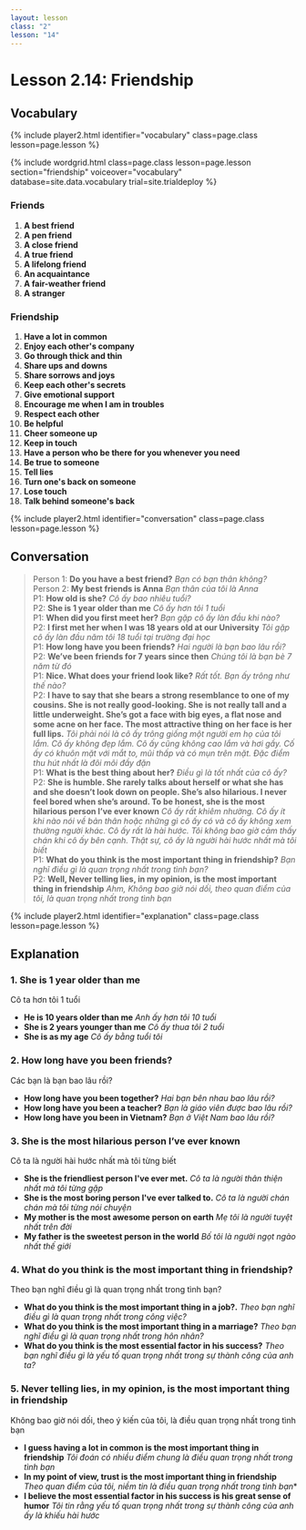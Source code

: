 ```yaml
---
layout: lesson
class: "2"
lesson: "14"	
---
```


# Lesson 2.14: Friendship


## Vocabulary
{% include player2.html identifier="vocabulary" class=page.class lesson=page.lesson %}


{% include wordgrid.html 
		class=page.class 
		lesson=page.lesson 
		section="friendship"
		voiceover="vocabulary"
		database=site.data.vocabulary 
		trial=site.trialdeploy %}



### Friends

1. **A best friend**
2. **A pen friend**
3. **A close friend**
4. **A true friend**
5. **A lifelong friend**
6. **An acquaintance**
7. **A fair-weather friend**
8. **A stranger**


### Friendship

1. **Have a lot in common**
2. **Enjoy each other's company**
3. **Go through thick and thin**
4. **Share ups and downs**
5. **Share sorrows and joys**
6. **Keep each other's secrets**
7. **Give emotional support**
8. **Encourage me when I am in troubles**
9. **Respect each other**
10. **Be helpful**
11. **Cheer someone up**
12. **Keep in touch**
13. **Have a person who be there for you whenever you need**
14. **Be true to someone**
15. **Tell lies**
16. **Turn one's back on someone**
17. **Lose touch**
18. **Talk behind someone's back**


{% include player2.html identifier="conversation" class=page.class lesson=page.lesson %}
## Conversation


> Person 1: **Do you have a best friend?**    *Bạn có bạn thân không?*   
> Person 2: **My best friends is Anna**  *Bạn thân của tôi là Anna*   
> P1: **How old is she?**   *Cô ấy bao nhiêu tuổi?*   
> P2: **She is 1 year older than me**  *Cô ấy hơn tôi 1 tuổi*   
> P1: **When did you first meet her?** *Bạn gặp cô ấy làn đầu khi nào?*      
> P2: **I first met her when I was 18 years old at our University**    *Tôi gặp cô ấy làn đầu năm tôi 18 tuổi tại trường đại học*   
> P1: **How long have you been friends?**   *Hai người là bạn bao lâu rồi?*    
> P2: **We’ve been friends for 7 years since then**    *Chúng tôi là bạn bè 7 năm từ đó*   
> P1: **Nice. What does your friend look like?** *Rất tốt. Bạn ấy trông như thế nào?*       
> P2: **I have to say that she bears a strong resemblance to one of my cousins. She is not really   good-looking. She is not really tall and a little underweight. She’s got a face with big eyes, a flat nose and some acne on her face. The most attractive thing on her face is her full lips.** *Tôi phải nói là cô ấy trông giống một người em họ của tôi lắm. Cô ấy không đẹp lắm. Cô ấy cũng không cao lắm và hơi gầy. Cố ấy có khuôn mặt với mắt to, mũi thấp và có mụn trên mặt. Đặc điểm thu hút nhất là đôi môi đầy đặn*     
> P1: **What is the best thing about her?**   *Điều gì là tốt nhất của cô ấy?*    
> P2: **She is  humble. She rarely talks about herself or what she has and she doesn’t look down on people.   She’s also hilarious. I never feel bored when she’s around. To be honest, she is the most hilarious person I’ve ever known** *Cô ấy rất khiêm nhường. Cô ấy ít khi nào nói về bản thân hoặc những gì cô ấy có và cô ấy không xem thường người khác. Cô ấy rất là hài hước. Tôi không bao giờ cảm thấy chán khi cô ấy bên cạnh. Thật sự, cô ấy là người hài hước nhất mà tôi biết*     
> P1: **What do you think is the most important thing in friendship?**  *Bạn nghĩ điều gì là quan trọng nhất trong tình bạn?*   
> P2: **Well, Never telling lies, in my opinion, is the most important thing in friendship** *Ahm, Không bao giờ nói dối, theo quan điểm của tôi, là quan trọng nhất trong tình bạn*



{% include player2.html identifier="explanation" class=page.class lesson=page.lesson %}
## Explanation


### 1. She is 1 year older than me

Cô ta hơn tôi 1 tuổi 

- **He is 10 years older than me** *Anh ấy hơn tôi 10 tuổi*
- **She is 2 years younger than me** *Cô ấy thua tôi 2 tuổi*
- **She is as my age** *Cô ấy bằng tuổi tôi*

### 2. How long have you been friends?
Các bạn là bạn bao lâu rồi?

- **How long have you been together?** *Hai bạn bên nhau bao lâu rồi?*   
- **How long have you been a teacher?** *Bạn là giáo viên được bao lâu rồi?*   
- **How long have you been in Vietnam?** *Bạn ở Việt Nam bao lâu rồi?*   

### 3. She is the most hilarious person I’ve ever known
Cô ta là người hài hước nhất mà tôi từng biết

- **She is the friendliest person I've ever met.** *Cô ta là người thân thiện nhất mà tôi từng gặp*
- **She is the most boring person I've ever talked to.** *Cô ta là người chán chán mà tôi từng nói chuyện*
- **My mother is the most awesome person on earth** *Mẹ tôi là người tuyệt nhất trên đời*
- **My father is the sweetest person in the world** *Bố tôi là người ngọt ngào nhất thế giới*

### 4. What do you think is the most important thing in friendship?
Theo bạn nghĩ điều gì là quan trọng nhất trong tình bạn?


- **What do you think is the most important thing in a job?.** *Theo bạn nghĩ điều gì là quan trọng nhất trong công việc?*
- **What do you think is the most important thing in a marriage?** *Theo bạn nghĩ điều gì là quan trọng nhất trong hôn nhân?*
- **What do you think is the most essential factor in his success?** *Theo bạn nghĩ điều gì là yếu tố quan trọng nhất trong sự thành công của anh ta?*

### 5.  Never telling lies, in my opinion, is the most important thing in friendship
Không bao giờ nói dối, theo ý kiến của tôi, là điều quan trọng nhất trong tình bạn


- **I guess having a lot in common is the most important thing in friendship** *Tôi đoán có nhiều điểm chung là điều quan trọng nhất trong tình bạn*
- **In my point of view, trust is the most important thing in friendship** *Theo quan điểm của tôi, niềm tin là điều quan trọng nhất trong tình bạn**
- **I believe the most essential factor in his success is his great sense of humor** *Tôi tin rằng yếu tố quan trọng nhất trong sự thành công của anh ấy là khiếu hài hước*

